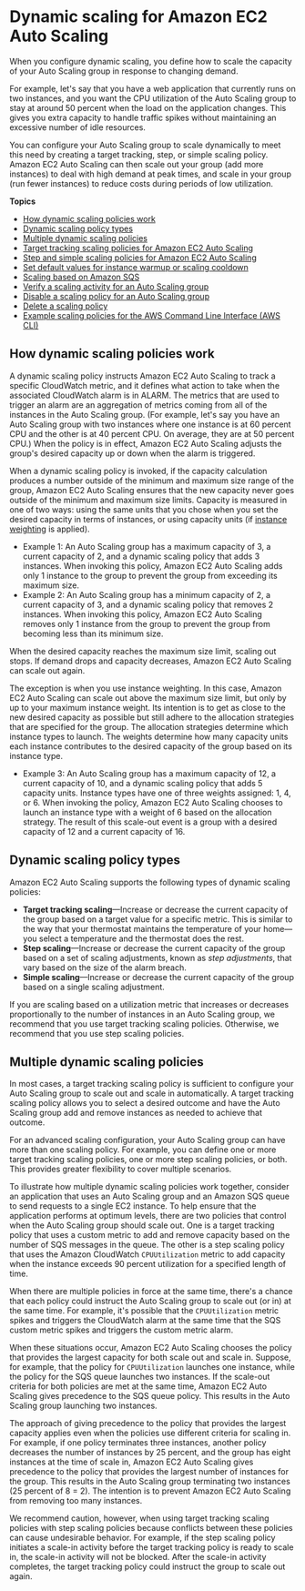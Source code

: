 # Dynamic scaling for Amazon EC2 Auto Scaling<a name="as-scale-based-on-demand"></a>

When you configure dynamic scaling, you define how to scale the capacity of your Auto Scaling group in response to changing demand\. 

For example, let's say that you have a web application that currently runs on two instances, and you want the CPU utilization of the Auto Scaling group to stay at around 50 percent when the load on the application changes\. This gives you extra capacity to handle traffic spikes without maintaining an excessive number of idle resources\. 

You can configure your Auto Scaling group to scale dynamically to meet this need by creating a target tracking, step, or simple scaling policy\. Amazon EC2 Auto Scaling can then scale out your group \(add more instances\) to deal with high demand at peak times, and scale in your group \(run fewer instances\) to reduce costs during periods of low utilization\. 

**Topics**
+ [How dynamic scaling policies work](#as-how-scaling-policies-work)
+ [Dynamic scaling policy types](#as-scaling-types)
+ [Multiple dynamic scaling policies](#multiple-scaling-policy-resolution)
+ [Target tracking scaling policies for Amazon EC2 Auto Scaling](as-scaling-target-tracking.md)
+ [Step and simple scaling policies for Amazon EC2 Auto Scaling](as-scaling-simple-step.md)
+ [Set default values for instance warmup or scaling cooldown](set-default-values-for-instance-warmup-or-scaling-cooldown.md)
+ [Scaling based on Amazon SQS](as-using-sqs-queue.md)
+ [Verify a scaling activity for an Auto Scaling group](as-verify-scaling-activity.md)
+ [Disable a scaling policy for an Auto Scaling group](as-enable-disable-scaling-policy.md)
+ [Delete a scaling policy](deleting-scaling-policy.md)
+ [Example scaling policies for the AWS Command Line Interface \(AWS CLI\)](examples-scaling-policies.md)

## How dynamic scaling policies work<a name="as-how-scaling-policies-work"></a>

A dynamic scaling policy instructs Amazon EC2 Auto Scaling to track a specific CloudWatch metric, and it defines what action to take when the associated CloudWatch alarm is in ALARM\. The metrics that are used to trigger an alarm are an aggregation of metrics coming from all of the instances in the Auto Scaling group\. \(For example, let's say you have an Auto Scaling group with two instances where one instance is at 60 percent CPU and the other is at 40 percent CPU\. On average, they are at 50 percent CPU\.\) When the policy is in effect, Amazon EC2 Auto Scaling adjusts the group's desired capacity up or down when the alarm is triggered\.

When a dynamic scaling policy is invoked, if the capacity calculation produces a number outside of the minimum and maximum size range of the group, Amazon EC2 Auto Scaling ensures that the new capacity never goes outside of the minimum and maximum size limits\. Capacity is measured in one of two ways: using the same units that you chose when you set the desired capacity in terms of instances, or using capacity units \(if [instance weighting](ec2-auto-scaling-mixed-instances-groups-instance-weighting.md) is applied\)\.
+ Example 1: An Auto Scaling group has a maximum capacity of 3, a current capacity of 2, and a dynamic scaling policy that adds 3 instances\. When invoking this policy, Amazon EC2 Auto Scaling adds only 1 instance to the group to prevent the group from exceeding its maximum size\. 
+ Example 2: An Auto Scaling group has a minimum capacity of 2, a current capacity of 3, and a dynamic scaling policy that removes 2 instances\. When invoking this policy, Amazon EC2 Auto Scaling removes only 1 instance from the group to prevent the group from becoming less than its minimum size\. 

When the desired capacity reaches the maximum size limit, scaling out stops\. If demand drops and capacity decreases, Amazon EC2 Auto Scaling can scale out again\. 

The exception is when you use instance weighting\. In this case, Amazon EC2 Auto Scaling can scale out above the maximum size limit, but only by up to your maximum instance weight\. Its intention is to get as close to the new desired capacity as possible but still adhere to the allocation strategies that are specified for the group\. The allocation strategies determine which instance types to launch\. The weights determine how many capacity units each instance contributes to the desired capacity of the group based on its instance type\.
+ Example 3: An Auto Scaling group has a maximum capacity of 12, a current capacity of 10, and a dynamic scaling policy that adds 5 capacity units\. Instance types have one of three weights assigned: 1, 4, or 6\. When invoking the policy, Amazon EC2 Auto Scaling chooses to launch an instance type with a weight of 6 based on the allocation strategy\. The result of this scale\-out event is a group with a desired capacity of 12 and a current capacity of 16\. 

## Dynamic scaling policy types<a name="as-scaling-types"></a>

Amazon EC2 Auto Scaling supports the following types of dynamic scaling policies:
+ **Target tracking scaling**—Increase or decrease the current capacity of the group based on a target value for a specific metric\. This is similar to the way that your thermostat maintains the temperature of your home—you select a temperature and the thermostat does the rest\.
+ **Step scaling**—Increase or decrease the current capacity of the group based on a set of scaling adjustments, known as *step adjustments*, that vary based on the size of the alarm breach\.
+ **Simple scaling**—Increase or decrease the current capacity of the group based on a single scaling adjustment\.

If you are scaling based on a utilization metric that increases or decreases proportionally to the number of instances in an Auto Scaling group, we recommend that you use target tracking scaling policies\. Otherwise, we recommend that you use step scaling policies\. 

## Multiple dynamic scaling policies<a name="multiple-scaling-policy-resolution"></a>

In most cases, a target tracking scaling policy is sufficient to configure your Auto Scaling group to scale out and scale in automatically\. A target tracking scaling policy allows you to select a desired outcome and have the Auto Scaling group add and remove instances as needed to achieve that outcome\. 

For an advanced scaling configuration, your Auto Scaling group can have more than one scaling policy\. For example, you can define one or more target tracking scaling policies, one or more step scaling policies, or both\. This provides greater flexibility to cover multiple scenarios\. 

To illustrate how multiple dynamic scaling policies work together, consider an application that uses an Auto Scaling group and an Amazon SQS queue to send requests to a single EC2 instance\. To help ensure that the application performs at optimum levels, there are two policies that control when the Auto Scaling group should scale out\. One is a target tracking policy that uses a custom metric to add and remove capacity based on the number of SQS messages in the queue\. The other is a step scaling policy that uses the Amazon CloudWatch `CPUUtilization` metric to add capacity when the instance exceeds 90 percent utilization for a specified length of time\. 

When there are multiple policies in force at the same time, there's a chance that each policy could instruct the Auto Scaling group to scale out \(or in\) at the same time\. For example, it's possible that the `CPUUtilization` metric spikes and triggers the CloudWatch alarm at the same time that the SQS custom metric spikes and triggers the custom metric alarm\. 

When these situations occur, Amazon EC2 Auto Scaling chooses the policy that provides the largest capacity for both scale out and scale in\. Suppose, for example, that the policy for `CPUUtilization` launches one instance, while the policy for the SQS queue launches two instances\. If the scale\-out criteria for both policies are met at the same time, Amazon EC2 Auto Scaling gives precedence to the SQS queue policy\. This results in the Auto Scaling group launching two instances\. 

The approach of giving precedence to the policy that provides the largest capacity applies even when the policies use different criteria for scaling in\. For example, if one policy terminates three instances, another policy decreases the number of instances by 25 percent, and the group has eight instances at the time of scale in, Amazon EC2 Auto Scaling gives precedence to the policy that provides the largest number of instances for the group\. This results in the Auto Scaling group terminating two instances \(25 percent of 8 = 2\)\. The intention is to prevent Amazon EC2 Auto Scaling from removing too many instances\.

We recommend caution, however, when using target tracking scaling policies with step scaling policies because conflicts between these policies can cause undesirable behavior\. For example, if the step scaling policy initiates a scale\-in activity before the target tracking policy is ready to scale in, the scale\-in activity will not be blocked\. After the scale\-in activity completes, the target tracking policy could instruct the group to scale out again\. 
